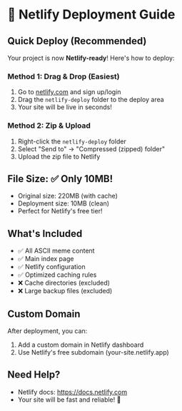 # 🚀 Netlify Deployment Guide

## Quick Deploy (Recommended)

Your project is now **Netlify-ready**! Here's how to deploy:

### Method 1: Drag & Drop (Easiest)
1. Go to [netlify.com](https://netlify.com) and sign up/login
2. Drag the `netlify-deploy` folder to the deploy area
3. Your site will be live in seconds!

### Method 2: Zip & Upload
1. Right-click the `netlify-deploy` folder
2. Select "Send to" → "Compressed (zipped) folder"
3. Upload the zip file to Netlify

## File Size: ✅ Only 10MB!
- Original size: 220MB (with cache)
- Deployment size: 10MB (clean)
- Perfect for Netlify's free tier!

## What's Included
- ✅ All ASCII meme content
- ✅ Main index page
- ✅ Netlify configuration
- ✅ Optimized caching rules
- ❌ Cache directories (excluded)
- ❌ Large backup files (excluded)

## Custom Domain
After deployment, you can:
1. Add a custom domain in Netlify dashboard
2. Use Netlify's free subdomain (your-site.netlify.app)

## Need Help?
- Netlify docs: https://docs.netlify.com
- Your site will be fast and reliable! 🎉
